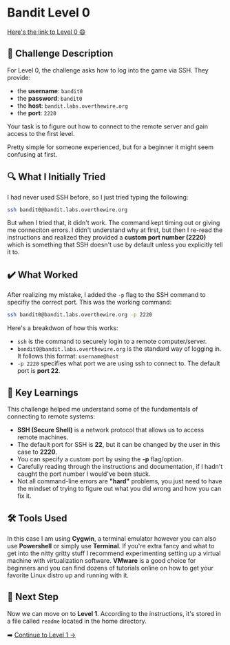 # Bandit Level 0
[Here's the link to Level 0 😄](https://overthewire.org/wargames/bandit/bandit0.html)

## 📝 Challenge Description

For Level 0, the challenge asks how to log into the game via SSH. They provide:
- the **username**: `bandit0`
- the **password**: `bandit0`
- the **host**: `bandit.labs.overthewire.org`
- the **port**: `2220`

Your task is to figure out how to connect to the remote server and gain access to the first level.

Pretty simple for someone experienced, but for a beginner it might seem confusing at first.



## 🔍 What I Initially Tried

I had never used SSH before, so I just tried typing the following:

```bash
ssh bandit0@bandit.labs.overthewire.org 
```
But when I tried that, it didn't work. The command kept timing out or giving me conneciton errors. 
I didn't understand why at first, but then I re-read the instructions and realized they provided a **custom port number (2220)** which is something that SSH doesn't use by default unless you explicitly tell it to.

## ✔️ What Worked

After realizing my mistake, I added the `-p` flag to the SSH command to specifiy the correct port. This was the working command:

```bash
ssh bandit0@bandit.labs.overthewire.org -p 2220
```
Here's a breakdwon of how this works:
- `ssh` is the command to securely login to a remote computer/server. 
- `bandit0@bandit.labs.overthewire.org` is the standard way of logging in. It follows this format: `username@host`
- `-p 2220` specifies what port we are using ssh to connect to. The default port is **port 22**.

## 🧠 Key Learnings

This challenge helped me understand some of the fundamentals of connecting to remote systems: 
- **SSH (Secure Shell)** is a network protocol that allows us to access remote machines.
- The default port for SSH is **22**, but it can be changed by the user in this case to **2220**.
- You can specify a custom port by using the **-p** flag/option.
- Carefully reading through the instructions and documentation, if I hadn't caught the port number I would've been stuck.
- Not all command-line errors are **"hard"** problems, you just need to have the mindset of trying to figure out what you did wrong and how you can fix it.


## 🛠️ Tools Used

In this case I am using **Cygwin**, a terminal emulator however you can also use **Powershell** or simply use **Terminal**. 
If you're extra fancy and what to get into the nitty gritty stuff I recommend experimenting setting up a virtual machine with virtualization software. 
**VMware** is a good choice for beginners and you can find dozens of tutorials online on how to get your favorite Linux distro up and running with it.

## 🔐 Next Step

Now we can move on to **Level 1**. According to the instructions, it's stored in a file called `readme` located in the home directory. 

➡️ [Continue to Level 1 →](level1.md)
